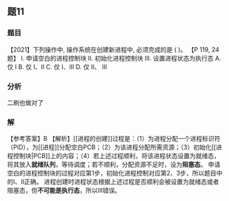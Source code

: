 ## 题11
### 题目
【2021】下列操作中, 操作系统在创建新进程中, 必须完成的是 ( )。 【P 119, 24 题】
I. 申请空白的进程控制块 
II. 初始化进程控制块
III. 设置进程状态为执行态
A. 仅 I 
B. 仅 I、II 
C. 仅 I、III 
D. 仅 II、 III
### 分析
二刷也做对了
### 解
【参考答案】B
【解析】[[进程的创建]]过程是：（1）为进程分配一个进程标识符（PID），为[[进程]]分配空白PCB；（2）为该进程分配所需资源；（3）初始化[[进程控制块|PCB]]上的内容；（4）若上述过程顺利，将该进程状态设置为就绪态，将其放入**就绪队列**，等待调度；若不顺利，分配资源不足时，设为**阻塞态**。
申请空白的进程控制块的过程对应第1步，初始化进程控制对应第2、3步，所以题目中的I、II正确。
进程创建时进程状态根据上述过程是否顺利会被设置为就绪态或者阻塞态，但**不可能是执行态**，所以III错误。
